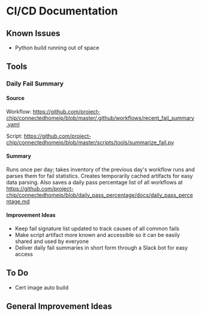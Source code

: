 # CI/CD Documentation

## Known Issues

-   Python build running out of space

## Tools

### Daily Fail Summary

#### Source

Workflow:
https://github.com/project-chip/connectedhomeip/blob/master/.github/workflows/recent_fail_summary.yaml

Script:
https://github.com/project-chip/connectedhomeip/blob/master/scripts/tools/summarize_fail.py

#### Summary

Runs once per day; takes inventory of the previous day's workflow runs and
parses them for fail statistics. Creates temporarily cached artifacts for easy
data parsing. Also saves a daily pass percentage list of all workflows at
https://github.com/project-chip/connectedhomeip/blob/daily_pass_percentage/docs/daily_pass_percentage.md

#### Improvement Ideas

-   Keep fail signature list updated to track causes of all common fails
-   Make script artifact more known and accessible so it can be easily shared
    and used by everyone
-   Deliver daily fail summaries in short form through a Slack bot for easy
    access

## To Do

-   Cert image auto build

## General Improvement Ideas
